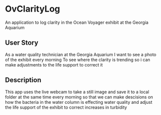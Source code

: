 # OvClarityLog
An application to log clarity in the Ocean Voyager exhibit at the Georgia Aquarium

## User Story
As a water quality technician at the Georgia Aquarium
I want to see a photo of the exhibit every morning
To see where the clarity is trending so i can make adjustments to the life support to correct it

## Description
This app uses the live webcam to take a still image and save it to a local folder at the same time every morning so that we can make descisions on how the bacteria in the water column is effecting water quality and adjust the life support of the exhibit to correct increases in turbidity


